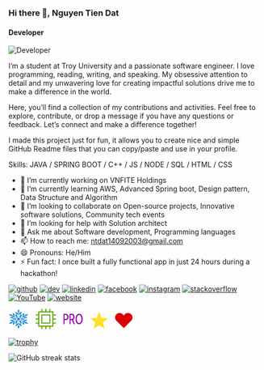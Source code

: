 <!---
NgTiennDat/NgTiennDat is a ✨ special ✨ repository because its `README.md` (this file) appears on your GitHub profile.
You can click the Preview link to take a look at your changes.
--->
### Hi there 👋, Nguyen Tien Dat
#### Developer
![Developer](https://arturssmirnovs.github.io/github-profile-readme-generator/images/banner.png)

I’m a student at Troy University and a passionate software engineer. I love programming, reading, writing, and speaking. My obsessive attention to detail and my unwavering love for creating impactful solutions drive me to make a difference in the world.

Here, you’ll find a collection of my contributions and activities. Feel free to explore, contribute, or drop a message if you have any questions or feedback. Let’s connect and make a difference together!

I made this project just for fun, it allows you to create nice and simple GitHub Readme files that you can copy/paste and use in your profile.

Skills: JAVA / SPRING BOOT / C++ / JS / NODE / SQL / HTML / CSS

- 🔭 I’m currently working on VNFITE Holdings 
- 🌱 I’m currently learning AWS, Advanced Spring boot, Design pattern, Data Structure and Algorithm 
- 👯 I’m looking to collaborate on Open-source projects, Innovative software solutions, Community tech events 
- 🤔 I’m looking for help with Solution architect 
- 💬 Ask me about Software development, Programming languages 
- 📫 How to reach me: ntdat14092003@gmail.com 
- 😄 Pronouns: He/Him 
- ⚡ Fun fact: I once built a fully functional app in just 24 hours during a hackathon! 


[<img src='https://cdn.jsdelivr.net/npm/simple-icons@3.0.1/icons/github.svg' alt='github' height='40'>](https://github.com/NgTiennDat)  [<img src='https://cdn.jsdelivr.net/npm/simple-icons@3.0.1/icons/dev-dot-to.svg' alt='dev' height='40'>](https://dev.to/NgTienDat)  [<img src='https://cdn.jsdelivr.net/npm/simple-icons@3.0.1/icons/linkedin.svg' alt='linkedin' height='40'>](https://www.linkedin.com/in/https://linkedin.com/in/dat-nt/)  [<img src='https://cdn.jsdelivr.net/npm/simple-icons@3.0.1/icons/facebook.svg' alt='facebook' height='40'>](https://www.facebook.com/https://www.facebook.com/datminho9/)  [<img src='https://cdn.jsdelivr.net/npm/simple-icons@3.0.1/icons/instagram.svg' alt='instagram' height='40'>](https://www.instagram.com/https://www.instagram.com/datie.sep14//)  [<img src='https://cdn.jsdelivr.net/npm/simple-icons@3.0.1/icons/stackoverflow.svg' alt='stackoverflow' height='40'>](https://stackoverflow.com/users/https://stackoverflow.com/users/23111597/tien-dat-nguyen)  [<img src='https://cdn.jsdelivr.net/npm/simple-icons@3.0.1/icons/youtube.svg' alt='YouTube' height='40'>](https://www.youtube.com/channel/https://www.youtube.com/@tienatnguyen747)  [<img src='https://cdn.jsdelivr.net/npm/simple-icons@3.0.1/icons/icloud.svg' alt='website' height='40'>](https://ngtienndat.github.io/Octavian/)  

<a href='https://archiveprogram.github.com/'><img src='https://raw.githubusercontent.com/acervenky/animated-github-badges/master/assets/acbadge.gif' width='40' height='40'></a> <a href='https://docs.github.com/en/developers'><img src='https://raw.githubusercontent.com/acervenky/animated-github-badges/master/assets/devbadge.gif' width='40' height='40'></a> <a href='https://github.com/pricing'><img src='https://raw.githubusercontent.com/acervenky/animated-github-badges/master/assets/pro.gif' width='40' height='40'></a> <a href='https://stars.github.com/'><img src='https://raw.githubusercontent.com/acervenky/animated-github-badges/master/assets/starbadge.gif' width='35' height='35'></a> <a href='https://docs.github.com/en/github/supporting-the-open-source-community-with-github-sponsors'><img src='https://raw.githubusercontent.com/acervenky/animated-github-badges/master/assets/sponsorbadge.gif' width='35' height='35'></a> 

[![trophy](https://github-profile-trophy.vercel.app/?username=NgTiennDat)](https://github.com/ryo-ma/github-profile-trophy)

![GitHub streak stats](https://streak-stats.demolab.com/?user=NgTiennDat)  

